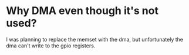 
# Why DMA even though it's not used?

I was planning to replace the memset with the dma, but unfortunately the dma
can't write to the gpio registers.

